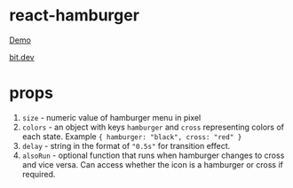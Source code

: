 # react-hamburger
[Demo](https://darshanbaral.github.io/react-hamburger/)

[bit.dev](https://bit.dev/darshanbaral/dbaral_react/hamburger)

# props

1. `size` - numeric value of hamburger menu in pixel
2. `colors` - an object with keys `hamburger` and `cross` representing colors of each state. Example `{ hamburger: "black", cross: "red" }`
3. `delay` - string in the format of `"0.5s"` for transition effect.
4. `alsoRun` - optional function that runs when hamburger changes to cross and vice versa. Can access whether the icon is a hamburger or cross if required.
